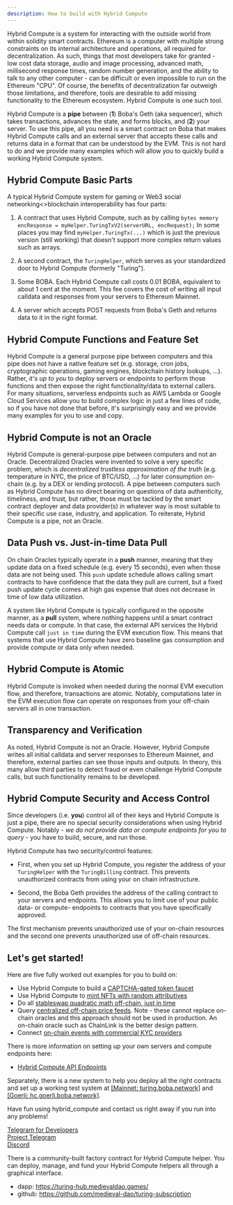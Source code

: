 ```yaml
---
description: How to build with Hybrid Compute
---
```


Hybrid Compute is a system for interacting with the outside world from within solidity smart contracts. Ethereum is a computer with multiple strong constraints on its internal architecture and operations, all required for decentralization. As such, things that most developers take for granted - low cost data storage, audio and image processing, advanced math, millisecond response times, random number generation, and the ability to talk to any other computer - can be difficult or even impossible to run on the Ethereum "CPU". Of course, the benefits of decentralization far outweigh those limitations, and therefore, tools are desirable to add missing functionality to the Ethereum ecosystem. Hybrid Compute is one such tool.

Hybrid Compute is a **pipe** between (**1**) Boba's Geth (aka sequencer), which takes transactions, advances the state, and forms blocks, and (**2**) your server. To use this pipe, all you need is a smart contract on Boba that makes Hybrid Compute calls and an external server that accepts these calls and returns data in a format that can be understood by the EVM. This is not hard to do and we provide many examples which will allow you to quickly build a working Hybrid Compute system.

## Hybrid Compute Basic Parts

A typical Hybrid Compute system for gaming or Web3 social networking<>blockchain interoperability has four parts:

1. A contract that uses Hybrid Compute, such as by calling `bytes memory encResponse = myHelper.TuringTxV2(serverURL, encRequest);`
In some places you may find `myHelper.TuringTx(...)` which is just the previous version (still working) that doesn't support more complex return values such as arrays.

2. A second contract, the `TuringHelper`, which serves as your standardized door to Hybrid Compute (formerly "Turing").

3. Some BOBA. Each Hybrid Compute call costs 0.01 BOBA, equivalent to about 1 cent at the moment. This fee covers the cost of writing all input calldata and responses from your servers to Ethereum Mainnet.

4. A server which accepts POST requests from Boba's Geth and returns data to it in the right format.

## Hybrid Compute Functions and Feature Set

Hybrid Compute is a general purpose pipe between computers and this pipe does not have a native feature set (e.g. storage, cron jobs, cryptographic operations, gaming engines, blockchain history lookups, ...). Rather, _it's up to you_ to deploy servers or endpoints to perform those functions and then expose the right functionality/data to external callers. For many situations, serverless endpoints such as AWS Lambda or Google Cloud Services allow you to build complex logic in just a few lines of code, so if you have not done that before, it's surprisingly easy and we provide many examples for you to use and copy.

## **Hybrid Compute is not an Oracle**

Hybrid Compute is general-purpose pipe between computers and not an Oracle. Decentralized Oracles were invented to solve a very specific problem, which is _decentralized trustless approximation of the truth_ (e.g. temperature in NYC, the price of BTC/USD, ...) for later consumption on-chain (e.g. by a DEX or lending protocol). A pipe between computers such as Hybrid Compute has no direct bearing on questions of data authenticity, timeliness, and trust, but rather, those must be tackled by the smart contract deployer and data provider(s) in whatever way is most suitable to their specific use case, industry, and application. To reiterate, Hybrid Compute is a pipe, not an Oracle.

## Data Push vs. Just-in-time Data Pull

On chain Oracles typically operate in a **push** manner, meaning that they update data on a fixed schedule (e.g. every 15 seconds), even when those data are not being used. This `push` update schedule allows calling smart contracts to have confidence that the data they pull are current, but a fixed push update cycle comes at high gas expense that does not decrease in time of low data utilization.

A system like Hybrid Compute is typically configured in the opposite manner, as a **pull** system, where nothing happens until a smart contract needs data or compute. In that case, the external API services the Hybrid Compute call `just in time` during the EVM execution flow. This means that systems that use Hybrid Compute have zero baseline gas consumption and provide compute or data only when needed.

## Hybrid Compute is Atomic

Hybrid Compute is invoked when needed during the normal EVM execution flow, and therefore, transactions are atomic. Notably, computations later in the EVM execution flow can operate on responses from your off-chain servers all in one transaction.

## Transparency and Verification

As noted, Hybrid Compute is not an Oracle. However, Hybrid Compute writes all initial calldata and server responses to Ethereum Mainnet, and therefore, external parties can see those inputs and outputs. In theory, this many allow third parties to detect fraud or even challenge Hybrid Compute calls, but such functionality remains to be developed.

## Hybrid Compute Security and Access Control

Since developers (i.e. **you**) control all of their keys and Hybrid Compute is just a pipe, there are no special security considerations when using Hybrid Compute. Notably - _we do not provide data or compute endpoints for you to query_ - you have to build, secure, and run those.

Hybrid Compute has two security/control features:

* First, when you set up Hybrid Compute, you register the address of your `TuringHelper` with the `TuringBilling` contract. This prevents unauthorized contracts from using your on chain infrastructure.

* Second, the Boba Geth provides the address of the calling contract to your servers and endpoints. This allows you to limit use of your public data- or compute- endpoints to contracts that you have specifically approved.

The first mechanism prevents unauthorized use of your on-chain resources and the second one prevents unauthorized use of off-chain resources.

## Let's get started!

Here are five fully worked out examples for you to build on:

* Use Hybrid Compute to build a [CAPTCHA-gated token faucet](../../boba\_community/turing-captcha-faucet/README.md)
* Use Hybrid Compute to [mint NFTs with random attributives](../../boba\_community/turing-monsters/README.md)
* Do all [stableswap quadratic math off-chain, just in time](../../packages/boba/turing/test/003_stable_swap.ts)
* Query [centralized off-chain price feeds](../../packages/boba/turing/test/005_lending.ts). Note - these cannot replace on-chain oracles and this approach should not be used in production. An on-chain oracle such as ChainLink is the better design pattern.
* Connect [on-chain events with commercial KYC providers](../../boba\_community/turing-kyc/README.md)

There is more information on setting up your own servers and compute endpoints here:

* [Hybrid Compute API Endpoints](../../packages/boba/turing/AWS\_code/AWS\_lambda\_setup.md)

Separately, there is a new system to help you deploy all the right contracts and set up a working test system at [[Mainnet: turing.boba.network]](https://turing.boba.network) and [[Goerli: hc.goerli.boba.network]](https://hc.goerli.boba.network).

Have fun using hybrid_compute and contact us right away if you run into any problems!

[Telegram for Developers](https://t.me/bobadev)\
[Project Telegram](https://t.me/bobanetwork )\
[Discord](https://discord.com/invite/YFweUKCb8a)

There is a community-built factory contract for Hybrid Compute helper. You can deploy, manage, and fund your Hybrid Compute helpers all through a graphical interface.

* dapp: https://turing-hub.medievaldao.games/
* github: https://github.com/medieval-dao/turing-subscription
